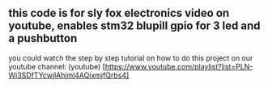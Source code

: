 this code is for sly fox electronics video on youtube, enables stm32 blupill gpio for 3 led and a pushbutton
-------------------------------------------------------------------------------
you could watch the step by step tutorial on how to do this project on our youtube channel: (youtube) [https://www.youtube.com/playlist?list=PLN-Wi3SDfTYcwjlAhjml4AQixmjfQrbs4]
